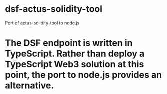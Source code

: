 # dsf-actus-solidity-tool
Port of actus-solidity-tool to node.js
# The DSF endpoint is written in TypeScript. Rather than deploy a TypeScript Web3 solution at this point, the port to node.js provides an alternative. 
